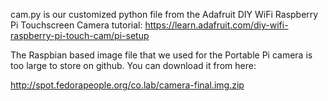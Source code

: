 cam.py is our customized python file from the Adafruit DIY WiFi Raspberry Pi Touchscreen Camera tutorial:
https://learn.adafruit.com/diy-wifi-raspberry-pi-touch-cam/pi-setup

The Raspbian based image file that we used for the Portable Pi camera is too large to store on github.
You can download it from here:

http://spot.fedorapeople.org/co.lab/camera-final.img.zip
